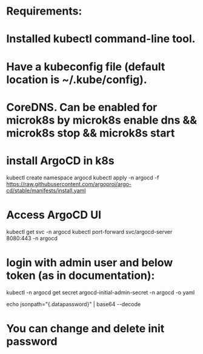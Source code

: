 # Requirements:

# Installed kubectl command-line tool.
# Have a kubeconfig file (default location is ~/.kube/config).
# CoreDNS. Can be enabled for microk8s by microk8s enable dns && microk8s stop && microk8s start

# install ArgoCD in k8s
kubectl create namespace argocd
kubectl apply -n argocd -f https://raw.githubusercontent.com/argoproj/argo-cd/stable/manifests/install.yaml

# Access ArgoCD UI
kubectl get svc -n argocd
kubectl port-forward svc/argocd-server 8080:443 -n argocd


# login with admin user and below token (as in documentation):
kubectl -n argocd get secret argocd-initial-admin-secret -n argocd -o yaml

echo jsonpath="{.datapassword}" | base64 --decode

# You can change and delete init password

